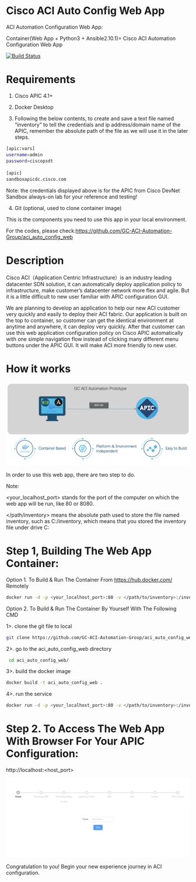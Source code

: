 Cisco ACI Auto Config Web App
===

ACI Automation Configuration Web App:

Container(Web App + Python3 + Ansible2.10.1)= Cisco ACI Automation Configuration Web App

[![Build Status](https://travis-ci.com/GC-ACI-Automation-Group/aci_auto_config_web.svg?branch=main)](https://travis-ci.com/GC-ACI-Automation-Group/aci_auto_config_web)

Requirements
===

1. Cisco APIC 4.1+

2. Docker Desktop

3. Following the below contents, to create and save a text file named “inventory” to tell the credentials and ip address/domain name of the APIC, remember the absolute path of the file as we will use it in the later steps.

```bash
[apic:vars]
username=admin
password=ciscopsdt

[apic]
sandboxapicdc.cisco.com
```
Note: the credentials displayed above is for the APIC from Cisco DevNet Sandbox always-on lab for your reference and testing!

4. Git (optional, used to clone container image)

This is the components you need to use this app in your local environment.

For the codes, please check:https://github.com/GC-ACI-Automation-Group/aci_auto_config_web


Description
===

Cisco ACI（Application Centric Infrastructure）is an industry leading datacenter SDN solution, it can automatically deploy application policy to infrastructure, make customer’s datacenter network more flex and agile. But it is a little difficult to new user familiar with APIC configuration GUI.

We are planning to develop an application to help our new ACI customer very quickly and easily to deploy their ACI fabric. Our application is built on the top to container, so customer can get the identical environment at anytime and anywhere, it can deploy very quickly. After that customer can use this web application configuration policy on Cisco APIC automatically with one simple navigation flow instead of clicking many different menu buttons under the APIC GUI. It will make ACI more friendly to new user.

How it works
===

![prototype topology](images/prototype_topology_new.png)

In order to use this web app, there are two step to do. 

Note:  

   <your_localhost_port> stands for the port of the computer on which the web app will be run, like 80 or 8080.
   
   </path/inventory> means the absolute path used to store the file named inventory, such as C:/inventory, which means that you stored the inventory file under drive C:

Step 1, Building The Web App Container:
===

 Option 1. To Build & Run The Container From https://hub.docker.com/ Remotely
 

 ```bash
 docker run -d -p <your_localhost_port>:80 -v </path/to/inventory>:/inventory jinyuansi/aci_auto_config_web
 ```

 Option 2. To Build & Run The Container By Yourself With The Following CMD


 1>. clone the git file to local 

 ```bash
 git clone https://github.com/GC-ACI-Automation-Group/aci_auto_config_web.git
 ```

 2>. go to the aci_auto_config_web directory

 ```bash
  cd aci_auto_config_web/
```

 3>. build the docker image

 ```bash
 docker build -t aci_auto_config_web .
 ```

 4>. run the service

 ```bash
 docker run -d -p <your_localhost_port>:80 -v </path/to/inventory>:/inventory aci_auto_config_web
 ```
 
Step 2. To Access The Web App With Browser For Your APIC Configuration:
===

http://localhost:<host_port>

![aci_auto_config_web](images/05_36_30.jpg)



Congratulation to you! Begin your new experience journey in ACI configuration.
